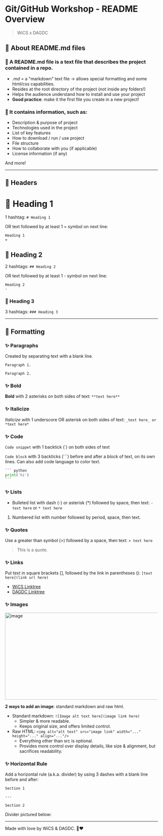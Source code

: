 # Git/GitHub Workshop - README Overview
> WiCS x DAGDC

## 🌸 About README.md files

### 💫 A README.md file is a text file that describes the project contained in a repo.
- _.md_ = a "markdown" text file -> allows special formatting and some html/css capabilities.
- Resides at the root directory of the project (not inside any folders!)
- Helps the audience understand how to install and use your project
- **Good practice**: make it the first file you create in a new project!

### 💫 It contains information, such as:
- Description & purpose of project
- Technologies used in the project
- List of key features
- How to download / run / use project
- File structure
- How to collaborate with you (if applicable)
- License information (if any)

And more!

---
## 🌸 Headers

# 🌟 Heading 1
1 hashtag: `# Heading 1`

OR text followed by at least 1 = symbol on next line:
```
Heading 1
=
```

## 🌟 Heading 2
2 hashtags: `## Heading 2`

OR text followed by at least 1 - symbol on next line:
```
Heading 2
-
```

### 🌟 Heading 3
3 hashtags: `### Heading 3`

---

## 🌸 Formatting
### ✨ Paragraphs
Created by separating text with a blank line.
```
Paragraph 1.

Paragraph 2.
```

### ✨ Bold
**Bold** with 2 asterisks on both sides of text: `**text here**` 

### ✨ Italicize
_Italicize_ with 1 underscore OR asterisk on both sides of text: `_text here_ or *text here*` 

### ✨ Code
`Code snippet` with 1 backtick (`) on both sides of text

`Code block` with 3 backticks (```) before and after a block of text, on its own lines. Can also add code language to color text.
```` python
``` python
print('hi')
```
````

### ✨ Lists
- Bulleted list with dash (-) or asterisk (*) followed by space, then text: `- text here` or `* text here`

1. Numbered list with number followed by period, space, then text.

### ✨ Quotes
Use a greater than symbol (>) followed by a space, then text: `> text here`
> This is a quote.

### ✨ Links
Put text in square brackets [], followed by the link in parentheses (): `[text here](link url here)`
- [WiCS Linktree](http://linktr.ee/deanza_wics)
- [DAGDC Linktree](http://linktr.ee/DAGAMEDEV)

### ✨ Images
<img width="1159" height="286" alt="image" src="https://github.com/user-attachments/assets/437fa586-89f1-4992-ae82-28ad85aee313" />

**2 ways to add an image**: standard markdown and raw html.
- Standard markdown: `![Image alt text here](image link here)`
   - Simpler & more readable.
   - Keeps original size, and offers limited control.
- Raw HTML: `<img alt="alt text" src="image link" width="..." height="..." align="..."/>`
   - Everything other than src is optional.
   - Provides more control over display details, like size & alignment, but sacrifices readability.

### ✨ Horizontal Rule
Add a horizontal rule (a.k.a. divider) by using 3 dashes with a blank line before and after: 
```
Section 1

---

Section 2
```

Divider pictured below:

---

Made with love by WiCS & DAGDC. 💜❤️
